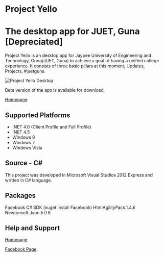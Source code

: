 Project Yello
==============
The desktop app for JUET, Guna [Depreciated]
============================================

Project Yello is an desktop app for Jaypee University of Engineering and Technology, Guna(JUET, Guna) to achieve a goal of having a unified college experience. 
It consists of three basic pillars at this moment, Updates, Projects, #juetguna. 

![Project Yello Desktop](http://full/path/to/img.jpg)

Beta version of the app is available for download.

[Homepage](http://projectyello.blogspot.in/)


## Supported Platforms
* .NET 4.0 (Client Profile and Full Profile)
* .NET 4.5
* Windows 8
* Windows 7
* Windows Vista

## Source - C#
This project was developed in Microsoft Visual Studios 2012 Express and written in C# language.


## Packages
Facebook C# SDK (nuget install Facebook)
HtmlAgilityPack.1.4.6
Newtonsoft.Json.5.0.6


## Help and Support
[Homepage](http://projectyello.blogspot.in/)

[Facebook Page](https://www.facebook.com/ProjectYello)